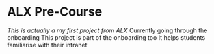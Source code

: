# ALX Pre-Course
*This is actually a my first project from ALX*
  Currently going through the onboarding
  This project is part of the onboarding too
  It helps students familiarise with their intranet
